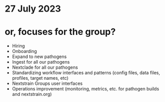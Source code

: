 # 27 July 2023
# or, focuses for the group?

- Hiring
- Onboarding
- Expand to new pathogens
- Ingest for all our pathogens
- Nextclade for all our pathogens
- Standardizing workflow interfaces and patterns (config files, data files, profiles, target names, etc)
- Nextstrain Groups user interfaces
- Operations improvement (monitoring, metrics, etc. for pathogen builds and nextstrain.org)
